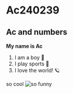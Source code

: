 # Ac240239
## Ac and numbers

**My name is Ac**

1. I am a boy 🤠
2. I play sports 🏸
3. I love the world! 🪐

so cool
![so funny](https://www.bworldonline.com/wp-content/uploads/2021/11/laughing-640x427.jpg)
